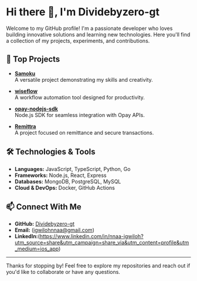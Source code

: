 # Hi there 👋, I'm Dividebyzero-gt

Welcome to my GitHub profile! I'm a passionate developer who loves building innovative solutions and learning new technologies. Here you'll find a collection of my projects, experiments, and contributions.

## 🚀 Top Projects

- [**Samoku**](https://github.com/Dividebyzero-gt/Samoku)  
  A versatile project demonstrating my skills and creativity.

- [**wiseflow**](https://github.com/Dividebyzero-gt/wiseflow)  
  A workflow automation tool designed for productivity.

- [**opay-nodejs-sdk**](https://github.com/Dividebyzero-gt/opay-nodejs-sdk)  
  Node.js SDK for seamless integration with Opay APIs.

- [**Remittra**](https://github.com/Remittra/remittra)  
  A project focused on remittance and secure transactions.

## 🛠️ Technologies & Tools

- **Languages:** JavaScript, TypeScript, Python, Go
- **Frameworks:** Node.js, React, Express
- **Databases:** MongoDB, PostgreSQL, MySQL
- **Cloud & DevOps:** Docker, GitHub Actions

## 📫 Connect With Me

- **GitHub:** [Dividebyzero-gt](https://github.com/Dividebyzero-gt)
- **Email:** (igwilohnnaa@gmail.com)
- **LinkedIn:**(https://www.linkedin.com/in/nnaa-igwiloh?utm_source=share&utm_campaign=share_via&utm_content=profile&utm_medium=ios_app)

---

Thanks for stopping by! Feel free to explore my repositories and reach out if you'd like to collaborate or have any questions.
